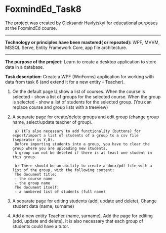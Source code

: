 # FoxmindEd_Task8
The project was created by Oleksandr Havlytskyi for educational purposes at the FoxmindEd course.
____
**Technology or principles have been mastered( or repeated):** WPF, MVVM, MSSQL Serve, Entity Framework Core, app file architecture.
____
**The purpose of the project:** Learn to create a desktop application to store data in a database.

**Task description:**
Create a WPF (WinForms) application for working with data from task 6 (and extend it for a new entity - Teacher).

1. On the default page Ц show a list of courses. When the course is selected - show a list of groups for the selected course. 
When the group is selected - show a list of students for the selected group. (You can replace course and group lists with a treeview)

2. A separate page for create/delete groups and edit group (change group name, select/update teacher of group). 

		a) ItТs also necessary to add functionality (buttons) for export/import a list of students of a group to a csv file (separator is У,Ф). 
		Before importing students into a group, you have to clear the group where you are uploading new students.
		A group can not be deleted if there is at least one student in this group.

		b) There should be an ability to create a docx/pdf file with a list of the group, with the following content:
		The document title:
		- the course name
		- the group name
		The document itself:
		- a numbered list of students (full name)


3. A separate page for editing students (add, update and delete), Change student data (name, surname)
4. Add a new entity Teacher (name, surname). Add the page for editing (add, update and delete). It is also necessary that each group of students could have a tutor. 


